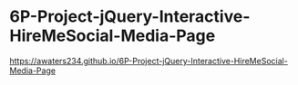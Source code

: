 # 6P-Project-jQuery-Interactive-HireMeSocial-Media-Page
https://awaters234.github.io/6P-Project-jQuery-Interactive-HireMeSocial-Media-Page
